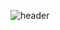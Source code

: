 

![header](https://capsule-render.vercel.app/api?type=wave&color=auto&height=300&section=header&text=capsule%20render&fontSize=90)


